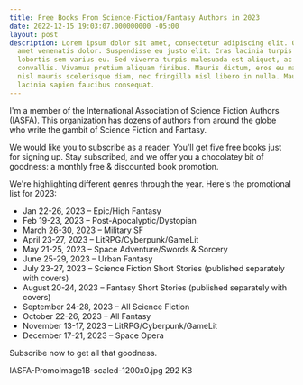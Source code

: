 ```yaml
---
title: Free Books From Science-Fiction/Fantasy Authors in 2023
date: 2022-12-15 19:03:07.000000000 -05:00
layout: post
description: Lorem ipsum dolor sit amet, consectetur adipiscing elit. Quisque sit
  amet venenatis dolor. Suspendisse eu justo elit. Cras lacinia turpis nulla, nec
  lobortis sem varius eu. Sed viverra turpis malesuada est aliquet, ac laoreet Leo
  convallis. Vivamus pretium aliquam finibus. Mauris dictum, eros eu malesuada imperdiet,
  nisl mauris scelerisque diam, nec fringilla nisl libero in nulla. Mauris eget massa
  lacinia sapien faucibus consequat.
---
```

I'm a member of the International Association of Science Fiction Authors (IASFA). This organization has dozens of authors from around the globe who write the gambit of Science Fiction and Fantasy.

We would like you to subscribe as a reader. You'll get five free books just for signing up. Stay subscribed, and we offer you a chocolatey bit of goodness: a monthly free & discounted book promotion.

We're highlighting different genres through the year. Here's the promotional list for 2023:

* Jan 22-26, 2023 – Epic/High Fantasy
* Feb 19-23, 2023 – Post-Apocalyptic/Dystopian
* March 26-30, 2023 – Military SF
* April 23-27, 2023 – LitRPG/Cyberpunk/GameLit
* May 21-25, 2023 – Space Adventure/Swords & Sorcery
* June 25-29, 2023 – Urban Fantasy
* July 23-27, 2023 – Science Fiction Short Stories (published separately with covers)
* August 20-24, 2023 – Fantasy Short Stories (published separately with covers)
* September 24-28, 2023 – All Science Fiction
* October 22-26, 2023 – All Fantasy
* November 13-17, 2023 – LitRPG/Cyberpunk/GameLit
* December 17-21, 2023 – Space Opera

Subscribe now to get all that goodness.

IASFA-PromoImage1B-scaled-1200x0.jpg 292 KB
